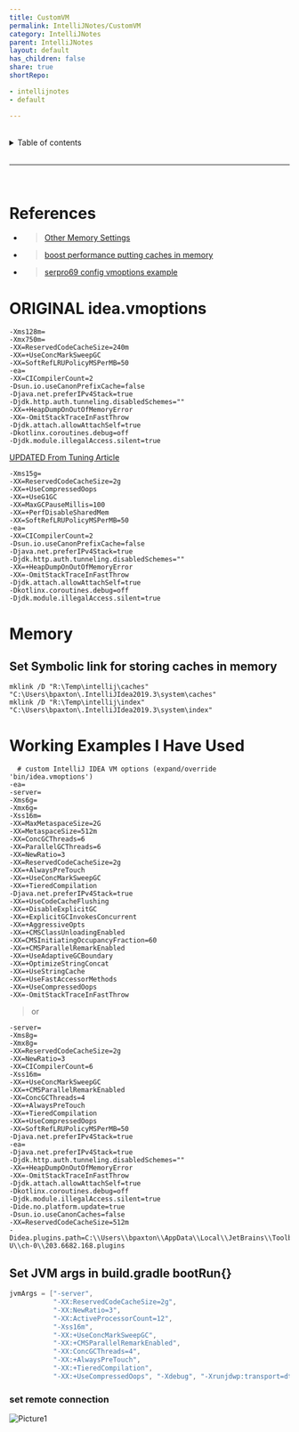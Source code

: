 ```yaml
---
title: CustomVM
permalink: IntelliJNotes/CustomVM
category: IntelliJNotes
parent: IntelliJNotes
layout: default
has_children: false
share: true
shortRepo:

- intellijnotes
- default

---
```


<br/>

<details markdown="block">    
<summary>    
Table of contents    
</summary>    
{: .text-delta }    
1. TOC    
{:toc}    
</details>

<br/>

---

<br/>

# References

- > [Other Memory Settings](http://tomaszdziurko.com/2015/11/1-and-the-only-one-to-customize-intellij-idea-memory-settings/)

- > [boost performance putting caches in memory](https://medium.com/@sergio.igwt/boosting-performance-of-intellij-idea-and-the-rest-of-jetbrains-ides-cd34952bb978)

- > [serpro69 config vmoptions example](https://github.com/serpro69/config/blob/master/idea64.vmoptions#L36)

# ORIGINAL idea.vmoptions

```shell
-Xms128m=
-Xmx750m=
-XX=ReservedCodeCacheSize=240m
-XX=+UseConcMarkSweepGC
-XX=SoftRefLRUPolicyMSPerMB=50
-ea=
-XX=CICompilerCount=2
-Dsun.io.useCanonPrefixCache=false
-Djava.net.preferIPv4Stack=true
-Djdk.http.auth.tunneling.disabledSchemes=""
-XX=+HeapDumpOnOutOfMemoryError
-XX=-OmitStackTraceInFastThrow
-Djdk.attach.allowAttachSelf=true
-Dkotlinx.coroutines.debug=off
-Djdk.module.illegalAccess.silent=true
```

[UPDATED From Tuning Article](https://medium.com/stochastic-stories/tuning-my-intellij-ide-8255781f6a0d)

```shell
-Xms15g=
-XX=ReservedCodeCacheSize=2g
-XX=+UseCompressedOops
-XX=+UseG1GC
-XX=MaxGCPauseMillis=100
-XX=+PerfDisableSharedMem
-XX=SoftRefLRUPolicyMSPerMB=50
-ea=
-XX=CICompilerCount=2
-Dsun.io.useCanonPrefixCache=false
-Djava.net.preferIPv4Stack=true
-Djdk.http.auth.tunneling.disabledSchemes=""
-XX=+HeapDumpOnOutOfMemoryError
-XX=-OmitStackTraceInFastThrow
-Djdk.attach.allowAttachSelf=true
-Dkotlinx.coroutines.debug=off
-Djdk.module.illegalAccess.silent=true
```

# Memory

## Set Symbolic link for storing caches in memory

```shell
mklink /D "R:\Temp\intellij\caches" "C:\Users\bpaxton\.IntelliJIdea2019.3\system\caches"
mklink /D "R:\Temp\intellij\index" "C:\Users\bpaxton\.IntelliJIdea2019.3\system\index"
```

# Working Examples I Have Used

```shell
  # custom IntelliJ IDEA VM options (expand/override 'bin/idea.vmoptions')
-ea=
-server=
-Xms6g=
-Xmx6g=
-Xss16m=
-XX=MaxMetaspaceSize=2G
-XX=MetaspaceSize=512m
-XX=ConcGCThreads=6
-XX=ParallelGCThreads=6
-XX=NewRatio=3
-XX=ReservedCodeCacheSize=2g
-XX=+AlwaysPreTouch
-XX=+UseConcMarkSweepGC
-XX=+TieredCompilation
-Djava.net.preferIPv4Stack=true
-XX=+UseCodeCacheFlushing
-XX=+DisableExplicitGC
-XX=+ExplicitGCInvokesConcurrent
-XX=+AggressiveOpts
-XX=+CMSClassUnloadingEnabled
-XX=CMSInitiatingOccupancyFraction=60
-XX=+CMSParallelRemarkEnabled
-XX=+UseAdaptiveGCBoundary
-XX=+OptimizeStringConcat
-XX=+UseStringCache
-XX=+UseFastAccessorMethods
-XX=+UseCompressedOops
-XX=-OmitStackTraceInFastThrow
```

> or

```shell
-server=
-Xms8g=
-Xmx8g=
-XX=ReservedCodeCacheSize=2g
-XX=NewRatio=3
-XX=CICompilerCount=6
-Xss16m=
-XX=+UseConcMarkSweepGC
-XX=+CMSParallelRemarkEnabled
-XX=ConcGCThreads=4
-XX=+AlwaysPreTouch
-XX=+TieredCompilation
-XX=+UseCompressedOops
-XX=SoftRefLRUPolicyMSPerMB=50
-Djava.net.preferIPv4Stack=true
-ea=
-Djava.net.preferIPv4Stack=true
-Djdk.http.auth.tunneling.disabledSchemes=""
-XX=+HeapDumpOnOutOfMemoryError
-XX=-OmitStackTraceInFastThrow
-Djdk.attach.allowAttachSelf=true
-Dkotlinx.coroutines.debug=off
-Djdk.module.illegalAccess.silent=true
-Dide.no.platform.update=true
-Dsun.io.useCanonCaches=false
-XX=ReservedCodeCacheSize=512m
-Didea.plugins.path=C:\\Users\\bpaxton\\AppData\\Local\\JetBrains\\Toolbox\\apps\\IDEA-U\\ch-0\\203.6682.168.plugins
```

## Set JVM args in build.gradle bootRun{}

```groovy
jvmArgs = ["-server",
           "-XX:ReservedCodeCacheSize=2g",
           "-XX:NewRatio=3",
           "-XX:ActiveProcessorCount=12",
           "-Xss16m",
           "-XX:+UseConcMarkSweepGC",
           "-XX:+CMSParallelRemarkEnabled",
           "-XX:ConcGCThreads=4",
           "-XX:+AlwaysPreTouch",
           "-XX:+TieredCompilation",
           "-XX:+UseCompressedOops", "-Xdebug", "-Xrunjdwp:transport=dt_socket,server=y,suspend=n,address=5005", "-Xmx8g"]
```

### set remote connection

![Picture1](https://user-images.githubusercontent.com/26972590/159703039-67fe1a5f-8a7e-4555-b422-385b58d1ac51.png)